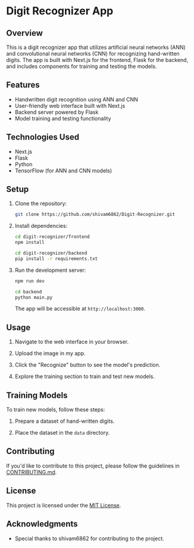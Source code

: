 # Digit Recognizer App

## Overview

This is a digit recognizer app that utilizes artificial neural networks (ANN) and convolutional neural networks (CNN) for recognizing hand-written digits. The app is built with Next.js for the frontend, Flask for the backend, and includes components for training and testing the models.

## Features

- Handwritten digit recognition using ANN and CNN
- User-friendly web interface built with Next.js
- Backend server powered by Flask
- Model training and testing functionality

## Technologies Used

- Next.js
- Flask
- Python
- TensorFlow (for ANN and CNN models)

## Setup

1. Clone the repository:

   ```bash
   git clone https://github.com/shivam6862/Digit-Recognizer.git
   ```

2. Install dependencies:

   ```bash
   cd digit-recognizer/frontend
   npm install
   ```

   ```bash
   cd digit-recognizer/backend
   pip install -r requirements.txt
   ```

3. Run the development server:

   ```bash
   npm run dev
   ```

   ```bash
   cd backend
   python main.py
   ```

   The app will be accessible at `http://localhost:3000`.

## Usage

1. Navigate to the web interface in your browser.

2. Upload the image in my app.

3. Click the "Recognize" button to see the model's prediction.

4. Explore the training section to train and test new models.

## Training Models

To train new models, follow these steps:

1. Prepare a dataset of hand-written digits.

2. Place the dataset in the `data` directory.

## Contributing

If you'd like to contribute to this project, please follow the guidelines in [CONTRIBUTING.md](CONTRIBUTING.md).

## License

This project is licensed under the [MIT License](LICENSE).

## Acknowledgments

- Special thanks to shivam6862 for contributing to the project.
